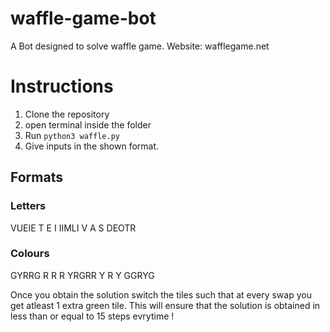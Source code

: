 # waffle-game-bot
A Bot designed to solve waffle game.
Website: wafflegame.net

# Instructions
1. Clone the repository
2. open terminal inside the folder
3. Run `python3 waffle.py`
4. Give inputs in the shown format.

## Formats
### Letters
VUEIE
T E I
IIMLI
V A S
DEOTR

### Colours
GYRRG
R R R
YRGRR
Y R Y
GGRYG

Once you obtain the solution switch the tiles such that at every swap you get atleast 1 extra green tile.
This will ensure that the solution is obtained in less than or equal to 15 steps evrytime !

